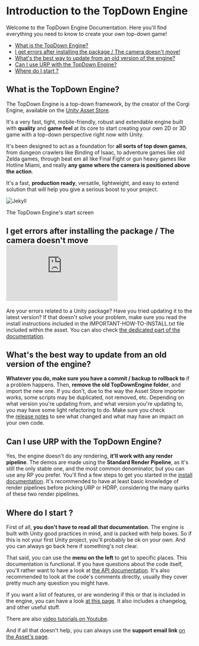 Introduction to the TopDown Engine
==================================

Welcome to the TopDown Engine Documentation. Here you'll find everything you need to know to create your own top-down game!

-   [What is the TopDown Engine?](https://topdown-engine-docs.moremountains.com/index.html#what-is-the-topdown-engine)[](https://topdown-engine-docs.moremountains.com/index.html#what-is-the-topdown-engine)
-   [I get errors after installing the package / The camera doesn't move!](https://topdown-engine-docs.moremountains.com/index.html#i-get-errors-after-installing-the-package--the-camera-doesnt-move)[](https://topdown-engine-docs.moremountains.com/index.html#i-get-errors-after-installing-the-package--the-camera-doesnt-move)
-   [What's the best way to update from an old version of the engine?](https://topdown-engine-docs.moremountains.com/index.html#whats-the-best-way-to-update-from-an-old-version-of-the-engine)[](https://topdown-engine-docs.moremountains.com/index.html#whats-the-best-way-to-update-from-an-old-version-of-the-engine)
-   [Can I use URP with the TopDown Engine?](https://topdown-engine-docs.moremountains.com/index.html#can-i-use-urp-with-the-topdown-engine)[](https://topdown-engine-docs.moremountains.com/index.html#can-i-use-urp-with-the-topdown-engine)
-   [Where do I start ?](https://topdown-engine-docs.moremountains.com/index.html#where-do-i-start-)[](https://topdown-engine-docs.moremountains.com/index.html#where-do-i-start-)

What is the TopDown Engine?[](https://topdown-engine-docs.moremountains.com/index.html#what-is-the-topdown-engine)
------------------------------------------------------------------------------------------------------------------

The TopDown Engine is a top-down framework, by the creator of the Corgi Engine, available on the [Unity Asset Store](https://assetstore.unity.com/packages/templates/systems/topdown-engine-89636?aid=1011lKhG).

It's a very fast, tight, mobile-friendly, robust and extendable engine built with **quality** and **game feel** at its core to start creating your own 2D or 3D game with a top-down perspective right now with Unity.

It's been designed to act as a foundation for **all sorts of top down games**, from dungeon crawlers like Binding of Isaac, to adventure games like old Zelda games, through beat em all like Final Fight or gun heavy games like Hotline Miami, and really **any game where the camera is positioned above the action**.

It's a fast, **production ready**, versatile, lightweight, and easy to extend solution that will help you give a serious boost to your project.

![Jekyll](https://topdown-engine-docs.moremountains.com/images/intro-1.png)

The TopDown Engine's start screen

I get errors after installing the package / The camera doesn't move![](https://topdown-engine-docs.moremountains.com/index.html#i-get-errors-after-installing-the-package--the-camera-doesnt-move)
--------------------------------------------------------------------------------------------------------------------------------------------------------------------------------------------------

Are your errors related to a Unity package? Have you tried updating it to the latest version? If that doesn't solve your problem, make sure you read the install instructions included in the IMPORTANT-HOW-TO-INSTALL.txt file included within the asset. You can also check [the dedicated part of the documentation](https://topdown-engine-docs.moremountains.com/install.html).

What's the best way to update from an old version of the engine?[](https://topdown-engine-docs.moremountains.com/index.html#whats-the-best-way-to-update-from-an-old-version-of-the-engine)
-------------------------------------------------------------------------------------------------------------------------------------------------------------------------------------------

**Whatever you do, make sure you have a commit / backup to rollback to** if a problem happens. Then, **remove the old TopDownEngine folder**, and import the new one. If you don't, due to the way the Asset Store importer works, some scripts may be duplicated, not removed, etc. Depending on what version you're updating from, and what version you're updating to, you may have some light refactoring to do. Make sure you check the [release notes](http://topdown-engine.moremountains.com/topdown-engine-releases) to see what changed and what may have an impact on your own code.

Can I use URP with the TopDown Engine?[](https://topdown-engine-docs.moremountains.com/index.html#can-i-use-urp-with-the-topdown-engine)
----------------------------------------------------------------------------------------------------------------------------------------

Yes, the engine doesn't do any rendering, **it'll work with any render pipeline**. The demos are made using the **Standard Render Pipeline**, as it's still the only stable one, and the most common denominator, but you can use any RP you prefer. You'll find a few steps to get you started in the [install documentation](https://topdown-engine-docs.moremountains.com/install.html#importing-the-asset-in-a-urp-project). It's recommended to have at least basic knowledge of render pipelines before picking URP or HDRP, considering the many quirks of these two render pipelines.

Where do I start ?[](https://topdown-engine-docs.moremountains.com/index.html#where-do-i-start-)
------------------------------------------------------------------------------------------------

First of all, **you don't have to read all that documentation**. The engine is built with Unity good practices in mind, and is packed with help boxes. So if this is not your first Unity project, you'll probably be ok on your own. And you can always go back here if something's not clear.

That said, you can use the **menu on the left** to get to specific places. This documentation is functional. If you have questions about the code itself, you'll rather want to have a look at [the API documentation](http://topdown-engine-docs.moremountains.com/API/). It's also recommended to look at the code's comments directly, usually they cover pretty much any question you might have.

If you want a list of features, or are wondering if this or that is included in the engine, you can have a look [at this page](http://topdown-engine.moremountains.com/). It also includes a changelog, and other useful stuff.

There are also [video tutorials on Youtube](https://www.youtube.com/playlist?list=PLl3caEhMYxQGFQ8LA5doTSkWhP2Mx84Gx).

And if all that doesn't help, you can always use the **support email link** [on the Asset's page](https://topdown-engine.moremountains.com/topdown-engine-contact).